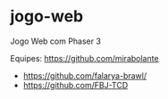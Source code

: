 # jogo-web
Jogo Web com Phaser 3

Equipes:
https://github.com/mirabolante
- https://github.com/falarya-brawl/
- https://github.com/FBJ-TCD
